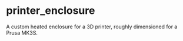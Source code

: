 # printer_enclosure
A custom heated enclosure for a 3D printer, roughly dimensioned for a Prusa MK3S. 
